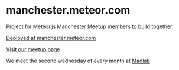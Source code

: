 # manchester.meteor.com

Project for Meteor.js Manchester Meetup members to build together.

[Deployed at manchester.meteor.com](http://manchester.meteor.com)

[Visit our meetup page](http://www.meetup.com/Meteor-Manchester/)

We meet the second wednesday of every month at [Madlab](http://madlab.org.uk/)